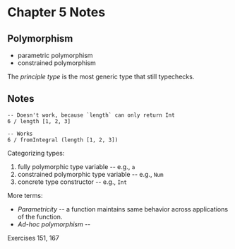 # Chapter 5 Notes

## Polymorphism

* parametric polymorphism
* constrained polymorphism

The _principle type_ is the most generic type that still typechecks.

## Notes

    -- Doesn't work, because `length` can only return Int
    6 / length [1, 2, 3]

    -- Works
    6 / fromIntegral (length [1, 2, 3])

Categorizing types:

1. fully polymorphic type variable -- e.g., `a`
1. constrained polymorphic type variable -- e.g., `Num`
1. concrete type constructor -- e.g., `Int`

More terms:

* _Parametricity_ -- a function maintains same behavior across applications of the function.
* _Ad-hoc polymorphism_ -- 

Exercises 151, 167

